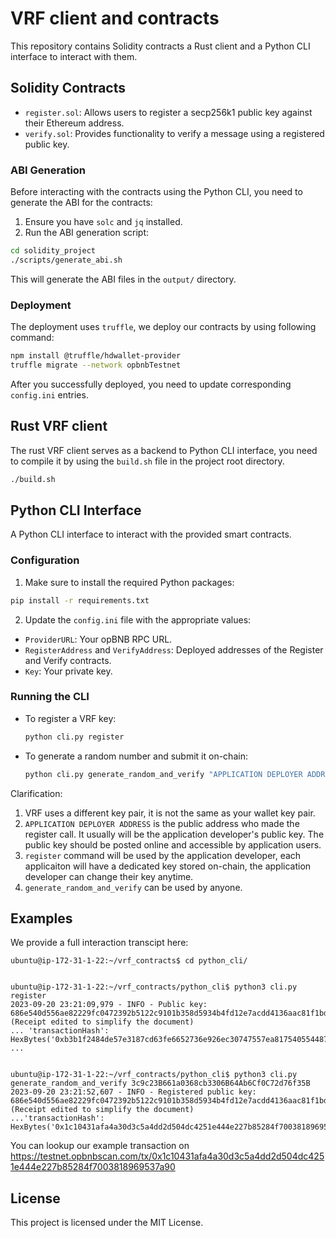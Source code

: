
# VRF client and contracts

This repository contains Solidity contracts a Rust client and a Python CLI interface to interact with them.

## Solidity Contracts

- `register.sol`: Allows users to register a secp256k1 public key against their Ethereum address.
- `verify.sol`: Provides functionality to verify a message using a registered public key.

### ABI Generation

Before interacting with the contracts using the Python CLI, you need to generate the ABI for the contracts:

1. Ensure you have `solc` and `jq` installed.
2. Run the ABI generation script:

```bash
cd solidity_project
./scripts/generate_abi.sh
```

This will generate the ABI files in the `output/` directory.

### Deployment

The deployment uses `truffle`, we deploy our contracts by using following command:
```bash
npm install @truffle/hdwallet-provider
truffle migrate --network opbnbTestnet
```

After you successfully deployed, you need to update corresponding `config.ini` entries.

## Rust VRF client

The rust VRF client serves as a backend to Python CLI interface, you need to compile it by using the `build.sh` file in the project root directory.
```bash
./build.sh
```

## Python CLI Interface

A Python CLI interface to interact with the provided smart contracts.

### Configuration

1. Make sure to install the required Python packages:

```bash
pip install -r requirements.txt
```

2. Update the `config.ini` file with the appropriate values:

- `ProviderURL`: Your opBNB RPC URL.
- `RegisterAddress` and `VerifyAddress`: Deployed addresses of the Register and Verify contracts.
- `Key`: Your private key.

### Running the CLI

- To register a VRF key:
  ```bash
  python cli.py register
  ```


- To generate a random number and submit it on-chain:
  ```bash
  python cli.py generate_random_and_verify "APPLICATION DEPLOYER ADDRESS"
  ```

Clarification:
1. VRF uses a different key pair, it is not the same as your wallet key pair.
2. `APPLICATION DEPLOYER ADDRESS` is the public address who made the register call. It usually will be the application developer's public key. The public key should be posted online and accessible by application users.
3. `register` command will be used by the application developer, each applicaiton will have a dedicated key stored on-chain, the application developer can change their key anytime.
4. `generate_random_and_verify` can be used by anyone.

## Examples
We provide a full interaction transcipt here:

```
ubuntu@ip-172-31-1-22:~/vrf_contracts$ cd python_cli/


ubuntu@ip-172-31-1-22:~/vrf_contracts/python_cli$ python3 cli.py register
2023-09-20 23:21:09,979 - INFO - Public key: 686e540d556ae82229fc0472392b5122c9101b358d5934b4fd12e7acdd4136aac81f1bda6a88fb255504b07e9447e652b00c97cd3062b998ae1a62ecf94e3583
(Receipt edited to simplify the document)
... 'transactionHash': HexBytes('0xb3b1f2484de57e3187cd63fe6652736e926ec30747557ea8175405544878d24e'), ...


ubuntu@ip-172-31-1-22:~/vrf_contracts/python_cli$ python3 cli.py generate_random_and_verify 3c9c23B661a0368cb3306B64Ab6Cf0C72d76f35B
2023-09-20 23:21:52,607 - INFO - Registered public key: 686e540d556ae82229fc0472392b5122c9101b358d5934b4fd12e7acdd4136aac81f1bda6a88fb255504b07e9447e652b00c97cd3062b998ae1a62ecf94e3583
(Receipt edited to simplify the document)
...'transactionHash': HexBytes('0x1c10431afa4a30d3c5a4dd2d504dc4251e444e227b85284f7003818969537a90')...
```

You can lookup our example transaction on https://testnet.opbnbscan.com/tx/0x1c10431afa4a30d3c5a4dd2d504dc4251e444e227b85284f7003818969537a90
## License

This project is licensed under the MIT License.
